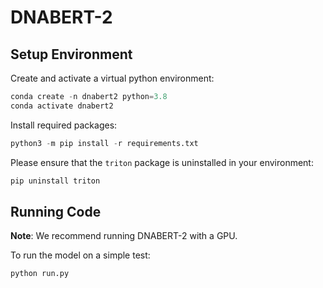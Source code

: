 # DNABERT-2

## Setup Environment

Create and activate a virtual python environment:
```python
conda create -n dnabert2 python=3.8
conda activate dnabert2
```

Install required packages:
```python
python3 -m pip install -r requirements.txt
```

Please ensure that the `triton` package is uninstalled in your environment:
```python
pip uninstall triton
``` 

## Running Code

**Note**: We recommend running DNABERT-2 with a GPU.

To run the model on a simple test:

```python
python run.py
```


